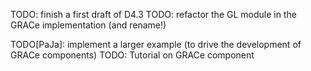 TODO: finish a first draft of D4.3
TODO: refactor the GL module in the GRACe implementation (and rename!)

TODO[PaJa]: implement a larger example (to drive the development of GRACe components)
TODO: Tutorial on GRACe component
